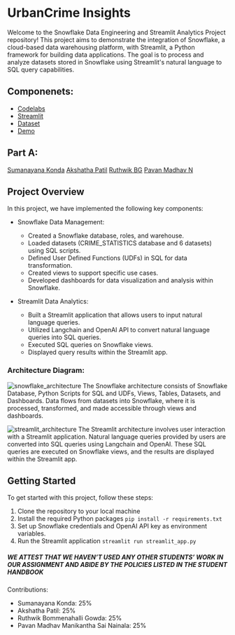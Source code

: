 # UrbanCrime Insights

Welcome to the Snowflake Data Engineering and Streamlit Analytics Project repository! This project aims to demonstrate the integration of Snowflake, a cloud-based data warehousing platform, with Streamlit, a Python framework for building data applications. The goal is to process and analyze datasets stored in Snowflake using Streamlit's natural language to SQL query capabilities.

## Componenets:

- [Codelabs](https://codelabs-preview.appspot.com/?file_id=1YcEUEzPHETJZ2M912GP5cZDNx_fwh1KMA367BFW6Tng#0)
- [Streamlit](https://assignment-4.streamlit.app/)
- [Dataset](https://app.snowflake.com/hyugzmi/nfb65118/#/data/shared/SNOWFLAKE_DATA_MARKETPLACE/listing/GZTSZAS2KIE?originTab=databases&database=CRIME_STATISTICS)
- [Demo](https://youtu.be/946aTT7fxpI)

## Part A:
[Sumanayana Konda](https://github.com/Sumanayana-Konda/Assignment-4-PartA)
[Akshatha Patil](https://github.com/Akshathapatil1998/sfguide-data-engineering-with-snowpark-python)
[Ruthwik BG](https://github.com/RuthwikBg/Assignment-4-PartA)
[Pavan Madhav N](https://github.com/MadhavNainala/sfguide-data-engineering-with-snowpark-python)


## Project Overview

In this project, we have implemented the following key components:

- Snowflake Data Management:
  - Created a Snowflake database, roles, and warehouse.
  - Loaded datasets (CRIME_STATISTICS database and 6 datasets) using SQL scripts.
  - Defined User Defined Functions (UDFs) in SQL for data transformation.
  - Created views to support specific use cases.
  - Developed dashboards for data visualization and analysis within Snowflake.

- Streamlit Data Analytics:
  - Built a Streamlit application that allows users to input natural language queries.
  - Utilized Langchain and OpenAI API to convert natural language queries into SQL queries.
  - Executed SQL queries on Snowflake views.
  - Displayed query results within the Streamlit app.

### Architecture Diagram:

![snowflake_architecture](https://github.com/BigDataIA-Fall2023-Team3/Assignment-4/assets/114708712/1a63ba2d-5273-4605-b5c9-2ec6af8ad57e)
The Snowflake architecture consists of Snowflake Database, Python Scripts for SQL and UDFs, Views, Tables, Datasets, and Dashboards. Data flows from datasets into Snowflake, where it is processed, transformed, and made accessible through views and dashboards.

![streamlit_architecture](https://github.com/BigDataIA-Fall2023-Team3/Assignment-4/assets/114708712/82ca9a45-f9e2-492f-9d04-d1362960ca0b)
The Streamlit architecture involves user interaction with a Streamlit application. Natural language queries provided by users are converted into SQL queries using Langchain and OpenAI. These SQL queries are executed on Snowflake views, and the results are displayed within the Streamlit app.

## Getting Started

To get started with this project, follow these steps:

1. Clone the repository to your local machine
2. Install the required Python packages
   `pip install -r requirements.txt`
3. Set up Snowflake credentials and OpenAI API key as environment variables.
4. Run the Streamlit application
   `streamlit run streamlit_app.py`


##### WE ATTEST THAT WE HAVEN’T USED ANY OTHER STUDENTS’ WORK IN OUR ASSIGNMENT AND ABIDE BY THE POLICIES LISTED IN THE STUDENT HANDBOOK

Contributions:
- Sumanayana Konda: 25%
- Akshatha Patil: 25%
- Ruthwik Bommenahalli Gowda: 25%
- Pavan Madhav Manikantha Sai Nainala: 25%
